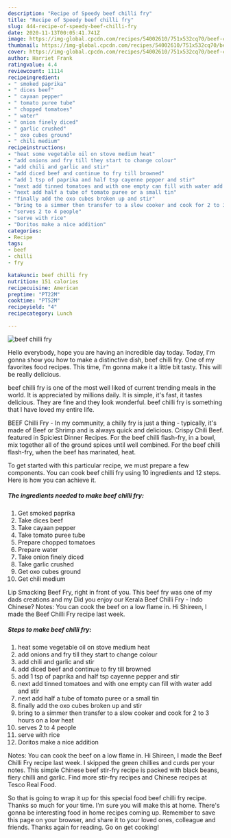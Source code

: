 ```yaml
---
description: "Recipe of Speedy beef chilli fry"
title: "Recipe of Speedy beef chilli fry"
slug: 444-recipe-of-speedy-beef-chilli-fry
date: 2020-11-13T00:05:41.741Z
image: https://img-global.cpcdn.com/recipes/54002610/751x532cq70/beef-chilli-fry-recipe-main-photo.jpg
thumbnail: https://img-global.cpcdn.com/recipes/54002610/751x532cq70/beef-chilli-fry-recipe-main-photo.jpg
cover: https://img-global.cpcdn.com/recipes/54002610/751x532cq70/beef-chilli-fry-recipe-main-photo.jpg
author: Harriet Frank
ratingvalue: 4.4
reviewcount: 11114
recipeingredient:
- " smoked paprika"
- " dices beef"
- " cayaan pepper"
- " tomato puree tube"
- " chopped tomatoes"
- " water"
- " onion finely diced"
- " garlic crushed"
- " oxo cubes ground"
- " chili medium"
recipeinstructions:
- "heat some vegetable oil on stove medium heat"
- "add onions and fry till they start to change colour"
- "add chili and garlic and stir"
- "add diced beef and continue to fry till browned"
- "add 1 tsp of paprika and half tsp cayenne pepper and stir"
- "next add tinned tomatoes and with one empty can fill with water add and stir"
- "next add half a tube of tomato puree or a small tin"
- "finally add the oxo cubes broken up and stir"
- "bring to a simmer then transfer to a slow cooker and cook for 2 to 3 hours on a low heat"
- "serves 2 to 4 people"
- "serve with rice"
- "Doritos make a nice addition"
categories:
- Recipe
tags:
- beef
- chilli
- fry

katakunci: beef chilli fry 
nutrition: 151 calories
recipecuisine: American
preptime: "PT22M"
cooktime: "PT52M"
recipeyield: "4"
recipecategory: Lunch

---
```



![beef chilli fry](https://img-global.cpcdn.com/recipes/54002610/751x532cq70/beef-chilli-fry-recipe-main-photo.jpg)

Hello everybody, hope you are having an incredible day today. Today, I'm gonna show you how to make a distinctive dish, beef chilli fry. One of my favorites food recipes. This time, I'm gonna make it a little bit tasty. This will be really delicious.

beef chilli fry is one of the most well liked of current trending meals in the world. It is appreciated by millions daily. It is simple, it's fast, it tastes delicious. They are fine and they look wonderful. beef chilli fry is something that I have loved my entire life.

BEEF Chilli Fry - In my community, a chilly fry is just a thing - typically, it&#39;s made of Beef or Shrimp and is always quick and delicious. Crispy Chili Beef. featured in Spiciest Dinner Recipes. For the beef chilli flash-fry, in a bowl, mix together all of the ground spices until well combined. For the beef chilli flash-fry, when the beef has marinated, heat.


To get started with this particular recipe, we must prepare a few components. You can cook beef chilli fry using 10 ingredients and 12 steps. Here is how you can achieve it.

<!--inarticleads1-->

##### The ingredients needed to make beef chilli fry:

1. Get  smoked paprika
1. Take  dices beef
1. Take  cayaan pepper
1. Take  tomato puree tube
1. Prepare  chopped tomatoes
1. Prepare  water
1. Take  onion finely diced
1. Take  garlic crushed
1. Get  oxo cubes ground
1. Get  chili medium


Lip Smacking Beef Fry, right in front of you. This beef fry was one of my dads creations and my Did you enjoy our Kerala Beef Chilli Fry - Indo Chinese? Notes: You can cook the beef on a low flame in. Hi Shireen, I made the Beef Chilli Fry recipe last week. 

<!--inarticleads2-->

##### Steps to make beef chilli fry:

1. heat some vegetable oil on stove medium heat
1. add onions and fry till they start to change colour
1. add chili and garlic and stir
1. add diced beef and continue to fry till browned
1. add 1 tsp of paprika and half tsp cayenne pepper and stir
1. next add tinned tomatoes and with one empty can fill with water add and stir
1. next add half a tube of tomato puree or a small tin
1. finally add the oxo cubes broken up and stir
1. bring to a simmer then transfer to a slow cooker and cook for 2 to 3 hours on a low heat
1. serves 2 to 4 people
1. serve with rice
1. Doritos make a nice addition


Notes: You can cook the beef on a low flame in. Hi Shireen, I made the Beef Chilli Fry recipe last week. I skipped the green chillies and curds per your notes. This simple Chinese beef stir-fry recipe is packed with black beans, fiery chilli and garlic. Find more stir-fry recipes and Chinese recipes at Tesco Real Food. 

So that is going to wrap it up for this special food beef chilli fry recipe. Thanks so much for your time. I'm sure you will make this at home. There's gonna be interesting food in home recipes coming up. Remember to save this page on your browser, and share it to your loved ones, colleague and friends. Thanks again for reading. Go on get cooking!
